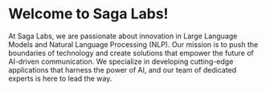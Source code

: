 # Welcome to Saga Labs!

<!-- Welcome to the Saga Labs! We are a Web agency that specializes in creating beautiful, functional, and effective websites for businesses of all sizes. Our team of experienced developers, designers, and project managers work together to deliver projects that exceed our clients' expectations.-->

At Saga Labs, we are passionate about innovation in Large Language Models and Natural Language Processing (NLP). Our mission is to push the boundaries of technology and create solutions that empower the future of AI-driven communication. We specialize in developing cutting-edge applications that harness the power of AI, and our team of dedicated experts is here to lead the way.

<!-- 
Our mission:

🚀 Advanced Applications: We build innovative applications, like Saga-GPT, a unified desktop chat application for Large Language Models, designed to redefine the way people interact with AI.

💡 Consulting Excellence: With deep expertise in Large Language Models and NLP, we provide consulting services to help businesses navigate the evolving landscape of AI-driven communication.

🌐 Open Source Community: We believe in the power of collaboration. Our open-source projects are a testament to our commitment to sharing knowledge and driving the AI industry forward.

Join us on this exciting journey as we explore the limitless possibilities of AI and transform the way we communicate with technology. Together, we're building the future of AI, one innovation at a time.

Connect with us, and let's shape the AI landscape together!
-->
